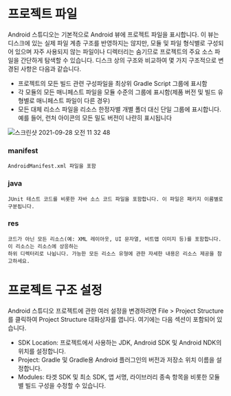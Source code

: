 # 프로젝트 파일 
 Android 스튜디오는 기본적으로 Android 뷰에 프로젝트 파일을 표시합니다. 이 뷰는 디스크에 있는 실제 파일 계층 구조를 반영하지는 않지만, 모듈 및 파일 형식별로 구성되어 있으며 자주 사용되지 않는 파일이나 디렉터리는 숨기므로 프로젝트의 주요 소스 파일을 간단하게 탐색할 수 있습니다. 디스크 상의 구조와 비교하여 몇 가지 구조적으로 변경된 사항은 다음과 같습니다.
 * 프로젝트의 모든 빌드 관련 구성파일을 최상위 Gradle Script 그룹에 표시함
 * 각 모듈의 모든 매니페스트 파일을 모듈 수준의 그룹에 표시함(제품 버전 및 빌드 유형별로 매니페스트 파일이 다른 경우)
 * 모든 대체 리소스 파일을 리소스 한정자별 개별 폴더 대신 단일 그룹에 표시합니다. 예를 들어, 런처 아이콘의 모든 밀도 버전이 나란히 표시됩니다
 
![스크린샷 2021-09-28 오전 11 32 48](https://user-images.githubusercontent.com/66652964/135012978-03b31b67-bb18-462a-982e-a133d9a56881.png)


### manifest
    AndroidManifest.xml 파일을 포함
### java
    JUnit 테스트 코드를 비롯한 자바 소스 코드 파일을 포함합니다. 이 파일은 패키지 이름별로 구분됩니다.
### res
    코드가 아닌 모든 리소스(예: XML 레이아웃, UI 문자열, 비트맵 이미지 등)를 포함합니다. 이 리소스는 리소스에 상응하는 
    하위 디렉터리로 나뉩니다. 가능한 모든 리소스 유형에 관한 자세한 내용은 리소스 제공을 참고하세요.
    
# 프로젝트 구조 설정 
Android 스튜디오 프로젝트에 관한 여러 설정을 변경하려면 File > Project Structure를 클릭하여 Project Structure 대화상자를 엽니다. 여기에는 다음 섹션이 포함되어 있습니다.
 * SDK Location: 프로젝트에서 사용하는 JDK, Android SDK 및 Android NDK의 위치를 설정합니다.
 * Project: Gradle 및 Gradle용 Android 플러그인의 버전과 저장소 위치 이름을 설정합니다.
 * Modules: 타겟 SDK 및 최소 SDK, 앱 서명, 라이브러리 종속 항목을 비롯한 모듈별 빌드 구성을 수정할 수 있습니다.
